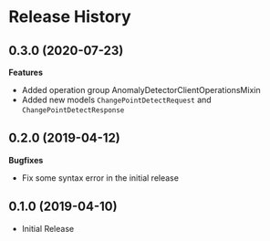 # Release History

## 0.3.0 (2020-07-23)

**Features**

  - Added operation group AnomalyDetectorClientOperationsMixin
  - Added new models `ChangePointDetectRequest` and `ChangePointDetectResponse`

## 0.2.0 (2019-04-12)

**Bugfixes**

  - Fix some syntax error in the initial release

## 0.1.0 (2019-04-10)

  - Initial Release

